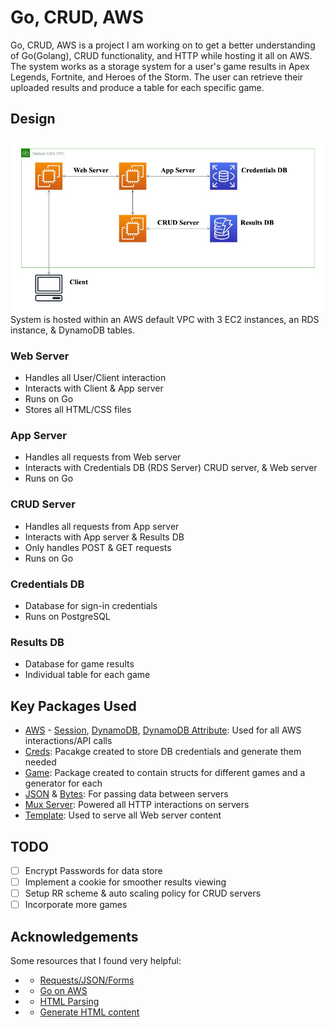 # Go, CRUD, AWS
Go, CRUD, AWS is a project I am working on to get a better understanding of Go(Golang), CRUD functionality, and HTTP while hosting it all on AWS. The system works as a storage system for a user's game results in Apex Legends, Fortnite, and Heroes of the Storm.  The user can retrieve their uploaded results and produce a table for each specific game.
## Design
![Architecture Diagram](https://github.com/dwright20/go-crud-aws/blob/master/Images/ArchitectureDiagram.jpg)
System is hosted within an AWS default VPC with 3 EC2 instances, an RDS instance, & DynamoDB  tables.
### Web Server
- Handles all User/Client interaction
- Interacts with Client & App server
- Runs on Go
- Stores all HTML/CSS files
### App Server
- Handles all requests from Web server
- Interacts with Credentials DB (RDS Server) CRUD server, & Web server
- Runs on Go
### CRUD Server
- Handles all requests from App server
- Interacts with App server & Results DB
- Only handles POST & GET requests
- Runs on Go
### Credentials DB
- Database for sign-in credentials
- Runs on PostgreSQL
### Results DB
- Database for game results
- Individual table for each game 
## Key Packages Used
- [AWS](https://github.com/aws/aws-sdk-go) - [Session](github.com/aws/aws-sdk-go/aws/session), [DynamoDB](github.com/aws/aws-sdk-go/service/dynamodb), [DynamoDB Attribute](github.com/aws/aws-sdk-go/service/dynamodb/dynamodbattribute): Used for all AWS interactions/API calls
- [Creds](): Pacakge created to store DB credentials and generate them needed
- [Game](): Package created to contain structs for different games and a generator for each
- [JSON](https://golang.org/pkg/encoding/json/) & [Bytes](https://golang.org/pkg/bytes/): For passing data between servers 
- [Mux Server](github.com/gorilla/mux): Powered all HTTP interactions on servers
- [Template](https://golang.org/pkg/html/template/): Used to serve all Web server content
## TODO
- [ ] Encrypt Passwords for data store
- [ ] Implement a cookie for smoother results viewing
- [ ] Setup RR scheme & auto scaling policy for CRUD servers
- [ ] Incorporate more games
## Acknowledgements
Some resources that I found very helpful:
- - [Requests/JSON/Forms](http://polyglot.ninja/golang-making-http-requests/)
- - [Go on AWS](https://hackernoon.com/deploying-a-go-application-on-aws-ec2-76390c09c2c5)
- - [HTML Parsing](https://stackoverflow.com/questions/30109061/golang-parse-html-extract-all-content-with-body-body-tags)
-  - [Generate HTML content](https://stackoverflow.com/questions/19991124/go-template-html-iteration-to-generate-table-from-struct)
